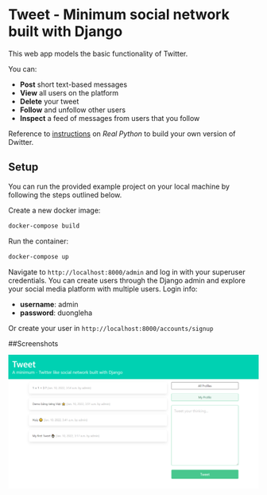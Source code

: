 # Tweet - Minimum social network built with Django

This web app models the basic functionality of Twitter.

You can:

- **Post** short text-based messages
- **View** all users on the platform
- **Delete** your tweet
- **Follow** and unfollow other users
- **Inspect** a feed of messages from users that you follow

Reference to [instructions](https://realpython.com/django-social-network-1/) on _Real Python_ to build your own version of Dwitter.

## Setup

You can run the provided example project on your local machine by following the steps outlined below.

Create a new docker image:

```bash
docker-compose build
```

Run the container:

```bash
docker-compose up
```

Navigate to `http://localhost:8000/admin` and log in with your superuser credentials. You can create users through the Django admin and explore your social media platform with multiple users.
Login info:

- **username**: admin
- **password**: duongleha

Or create your user in `http://localhost:8000/accounts/signup`

##Screenshots

![](image/home_page.png "Homepage")